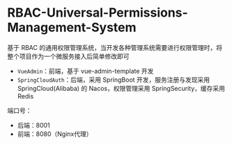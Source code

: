 # RBAC-Universal-Permissions-Management-System

基于 RBAC 的通用权限管理系统，当开发各种管理系统需要进行权限管理时，将整个项目作为一个微服务接入后简单修改即可
- `VueAdmin`：前端，基于 vue-admin-template 开发
- `SpringCloudAuth`：后端，采用 SpringBoot 开发，服务注册与发现采用 SpringCloud(Alibaba) 的 Nacos，权限管理采用 SpringSecurity，缓存采用 Redis

端口号：
- 后端：8001
- 前端：8080（Nginx代理）
